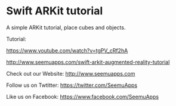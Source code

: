 Swift ARKit tutorial
==============================

A simple ARKit tutorial, place cubes and objects.

Tutorial:

https://www.youtube.com/watch?v=tgPV_cRf2hA

http://www.seemuapps.com/swift-arkit-augmented-reality-tutorial

Check out our Website: http://www.seemuapps.com

Follow us on Twtitter: https://twitter.com/SeemuApps

Like us on Facebook: https://www.facebook.com/SeemuApps
